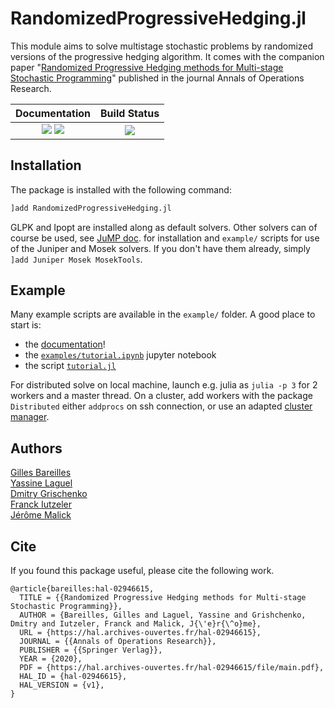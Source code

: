 # RandomizedProgressiveHedging.jl

This module aims to solve multistage stochastic problems by randomized versions of the progressive hedging algorithm. It comes with the companion paper "[Randomized Progressive Hedging methods for Multi-stage Stochastic Programming](https://hal.archives-ouvertes.fr/hal-02946615/document)" published in the journal Annals of Operations Research.

| **Documentation**                                                               | **Build Status**                                                                                |
|:-------------------------------------------------------------------------------:|:-----------------------------------------------------------------------------------------------:|
| [![](https://img.shields.io/badge/docs-stable-blue.svg)](https://yassine-laguel.github.io/RandomizedProgressiveHedging.jl/stable) [![](https://img.shields.io/badge/docs-dev-blue.svg)](https://yassine-laguel.github.io/RandomizedProgressiveHedging.jl/dev) | [![](https://api.travis-ci.com/yassine-laguel/RandomizedProgressiveHedging.jl.svg?token=aVdshbY2sAXsS8EzvkVr&branch=master)](https://travis-ci.com/yassine-laguel/RandomizedProgressiveHedging.jl) |

## Installation

The package is installed with the following command:
```julia
]add RandomizedProgressiveHedging.jl
```
GLPK and Ipopt are installed along as default solvers. Other solvers can of course be used, see [JuMP doc](http://www.juliaopt.org/JuMP.jl/v0.19.0/installation/#Getting-Solvers-1). for installation and `example/` scripts for use of the Juniper and Mosek solvers. If you don't have them already, simply `]add Juniper Mosek MosekTools`.

## Example

Many example scripts are available in the `example/` folder. A good place to start is:
- the [documentation](https://yassine-laguel.github.io/RandomizedProgressiveHedging.jl/stable)!
- the [`examples/tutorial.ipynb`](https://github.com/yassine-laguel/RandomizedProgressiveHedging.jl/blob/master/examples/tutorial.ipynb) jupyter notebook
- the script [`tutorial.jl`](https://github.com/yassine-laguel/RandomizedProgressiveHedging.jl/blob/master/examples/tutorial.jl)

For distributed solve on local machine, launch e.g. julia as `julia -p 3` for 2 workers and a master thread. On a cluster, add workers with the package `Distributed` either `addprocs` on ssh connection, or use an adapted [cluster manager](https://github.com/JuliaParallel/ClusterManagers.jl).

## Authors
[Gilles Bareilles](https://gbareilles.fr)  
[Yassine Laguel](https://yassine-laguel.github.io)  
[Dmitry Grischenko](https://grishchenko.org)  
[Franck Iutzeler](http://www.iutzeler.org)  
[Jérôme Malick](https://ljk.imag.fr/membres/Jerome.Malick/)  

## Cite

If you found this package useful, please cite the following work.

```
@article{bareilles:hal-02946615,
  TITLE = {{Randomized Progressive Hedging methods for Multi-stage Stochastic Programming}},
  AUTHOR = {Bareilles, Gilles and Laguel, Yassine and Grishchenko, Dmitry and Iutzeler, Franck and Malick, J{\'e}r{\^o}me},
  URL = {https://hal.archives-ouvertes.fr/hal-02946615},
  JOURNAL = {{Annals of Operations Research}},
  PUBLISHER = {{Springer Verlag}},
  YEAR = {2020},
  PDF = {https://hal.archives-ouvertes.fr/hal-02946615/file/main.pdf},
  HAL_ID = {hal-02946615},
  HAL_VERSION = {v1},
}
```
